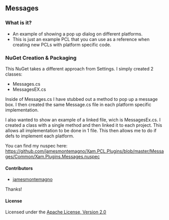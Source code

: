## Messages 

### What is it?
* An example of showing a pop up dialog on different platforms.
* This is just an example PCL that you can use as a reference when creating new PCLs with platform specific code.




### NuGet Creation & Packaging

This NuGet takes a different approach from Settings. I simply created 2 classes:

* Messages.cs
* MessagesEX.cs

Inside of Messages.cs I have stubbed out a method to pop up a message box. I then created the same Message.cs file in each platform specific implementation.

I also wanted to show an example of a linked file, wich is MessagesEx.cs. I created a class with a single method and then linked it to each project. This allows all implementation to be done in 1 file. This then allows me to do if defs to implement each platform.

You can find my nuspec here: https://github.com/jamesmontemagno/Xam.PCL.Plugins/blob/master/Messages/Common/Xam.Plugins.Messages.nuspec


#### Contributors
* [jamesmontemagno](https://github.com/jamesmontemagno)

Thanks!

#### License
Licensed under the [Apache License, Version 2.0](http://www.apache.org/licenses/LICENSE-2.0.html)

